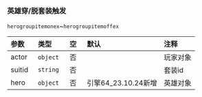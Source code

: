 ### 英雄穿/脱套装触发

`herogroupitemonex`~`herogroupitemoffex`

| 参数   | 类型      | 空   | 默认                | 注释     |
| :----- | :-------- | :--- | :------------------ | :------- |
| actor  | `object`  | 否   |                     | 玩家对象 |
| suitid | `string` | 否   |                     | 套装id   |
| hero   | `object`  | 否   | 引擎64_23.10.24新增 | 英雄对象 |

